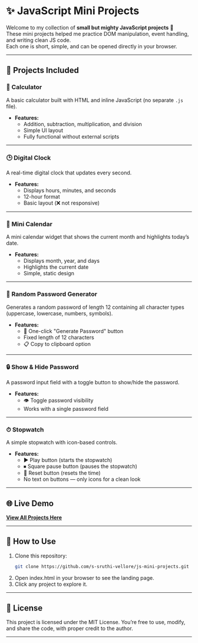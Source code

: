 # ✨ JavaScript Mini Projects

Welcome to my collection of **small but mighty JavaScript projects** 🚀  
These mini projects helped me practice DOM manipulation, event handling, and writing clean JS code.  
Each one is short, simple, and can be opened directly in your browser.  

---

## 📂 Projects Included

### 🧮 Calculator
A basic calculator built with HTML and inline JavaScript (no separate `.js` file).
- **Features:**  
  - Addition, subtraction, multiplication, and division  
  - Simple UI layout  
  - Fully functional without external scripts

---

### 🕒 Digital Clock
A real-time digital clock that updates every second.
- **Features:**  
  - Displays hours, minutes, and seconds  
  - 12-hour format  
  - Basic layout (❌ not responsive)

---

### 📅 Mini Calendar
A mini calendar widget that shows the current month and highlights today’s date.
- **Features:**  
  - Displays month, year, and days  
  - Highlights the current date  
  - Simple, static design

---

### 🔑 Random Password Generator
Generates a random password of length 12 containing all character types (uppercase, lowercase, numbers, symbols).
- **Features:**  
  - 🎲 One-click "Generate Password" button  
  - Fixed length of 12 characters  
  - 📋 Copy to clipboard option

---

### 🔒 Show & Hide Password
A password input field with a toggle button to show/hide the password.
- **Features:**  
  - 👁 Toggle password visibility  
  - Works with a single password field

---

### ⏱ Stopwatch
A simple stopwatch with icon-based controls.  
- **Features:**  
  - ▶ Play button (starts the stopwatch)  
  - ⏹ Square pause button (pauses the stopwatch)  
  - 🔄 Reset button (resets the time)  
  - No text on buttons — only icons for a clean look

---

## 🌐 Live Demo
[**View All Projects Here**](https://s-sruthi-vellore.github.io/js-mini-projects/)  

---

## 🚀 How to Use
1. Clone this repository:
   ```bash
   git clone https://github.com/s-sruthi-vellore/js-mini-projects.git
2. Open index.html in your browser to see the landing page.
3. Click any project to explore it.

---

## 📜 License
This project is licensed under the MIT License.
You’re free to use, modify, and share the code, with proper credit to the author.

---

